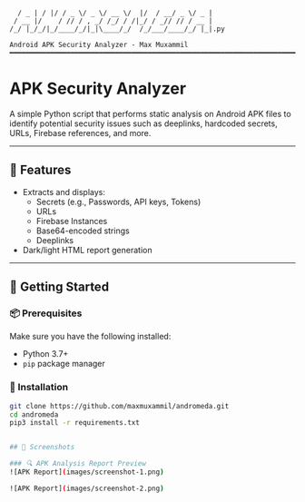 

```   ___   _  _____  ___  ____  __  __________  ___ 
  / _ | / |/ / _ \/ _ \/ __ \/  |/  / __/ _ \/ _ |
 / __ |/    / // / , _/ /_/ / /|_/ / _// // / __ |
/_/ |_/_/|_/____/_/|_|\____/_/  /_/___/____/_/ |_|.py

Android APK Security Analyzer - Max Muxammil
━━━━━━━━━━━━━━━━━━━━━━━━━━━━━━━━━━━━━━━━━━━━━━━━━━━━━━━━━━━━━━━━━━━━━━━━━━━━━━━━━━━━━━━━━━━━━━━━━━━━
```
# APK Security Analyzer

A simple Python script that performs static analysis on Android APK files to identify potential security issues such as deeplinks, hardcoded secrets, URLs, Firebase references, and more.

---

## 🧠 Features

- Extracts and displays:
  - Secrets (e.g., Passwords, API keys, Tokens)
  - URLs
  - Firebase Instances
  - Base64-encoded strings
  - Deeplinks
- Dark/light HTML report generation

---

## 🚀 Getting Started

### 📦 Prerequisites

Make sure you have the following installed:

- Python 3.7+
- `pip` package manager

### 🔧 Installation

```bash
git clone https://github.com/maxmuxammil/andromeda.git
cd andromeda
pip3 install -r requirements.txt


## 📸 Screenshots

### 🔍 APK Analysis Report Preview
![APK Report](images/screenshot-1.png)

![APK Report](images/screenshot-2.png)
